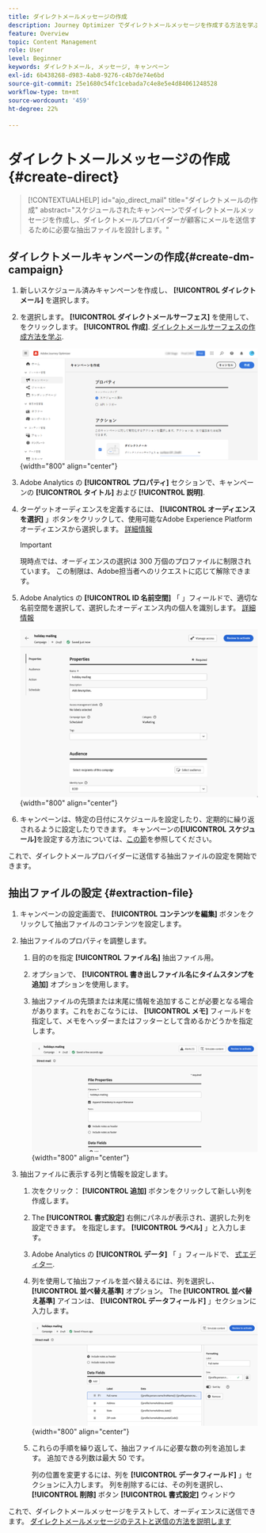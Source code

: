 ```yaml
---
title: ダイレクトメールメッセージの作成
description: Journey Optimizer でダイレクトメールメッセージを作成する方法を学ぶ
feature: Overview
topic: Content Management
role: User
level: Beginner
keywords: ダイレクトメール, メッセージ, キャンペーン
exl-id: 6b438268-d983-4ab8-9276-c4b7de74e6bd
source-git-commit: 25e1680c54fc1cebada7c4e8e5e4d84061248528
workflow-type: tm+mt
source-wordcount: '459'
ht-degree: 22%

---
```


# ダイレクトメールメッセージの作成 {#create-direct}

>[!CONTEXTUALHELP]
>id="ajo_direct_mail"
>title="ダイレクトメールの作成"
>abstract="スケジュールされたキャンペーンでダイレクトメールメッセージを作成し、ダイレクトメールプロバイダーが顧客にメールを送信するために必要な抽出ファイルを設計します。"

## ダイレクトメールキャンペーンの作成{#create-dm-campaign}

1. 新しいスケジュール済みキャンペーンを作成し、 **[!UICONTROL ダイレクトメール]** を選択します。

1. を選択します。 **[!UICONTROL ダイレクトメールサーフェス]** を使用して、をクリックします。 **[!UICONTROL 作成]**. [ダイレクトメールサーフェスの作成方法を学ぶ](direct-mail-configuration.md#direct-mail-surface).

   ![](assets/direct-mail-campaign.png){width="800" align="center"}

1. Adobe Analytics の **[!UICONTROL プロパティ]** セクションで、キャンペーンの **[!UICONTROL タイトル]** および **[!UICONTROL 説明]**.

1. ターゲットオーディエンスを定義するには、 **[!UICONTROL オーディエンスを選択]** 」ボタンをクリックして、使用可能なAdobe Experience Platformオーディエンスから選択します。 [詳細情報](../audience/about-audiences.md)

   >[!IMPORTANT]
   >
   >現時点では、オーディエンスの選択は 300 万個のプロファイルに制限されています。 この制限は、Adobe担当者へのリクエストに応じて解除できます。

1. Adobe Analytics の **[!UICONTROL ID 名前空間]** 「 」フィールドで、適切な名前空間を選択して、選択したオーディエンス内の個人を識別します。 [詳細情報](../event/about-creating.md#select-the-namespace)

   ![](assets/direct-mail-campaign-properties.png){width="800" align="center"}

1. キャンペーンは、特定の日付にスケジュールを設定したり、定期的に繰り返されるように設定したりできます。 キャンペーンの&#x200B;**[!UICONTROL スケジュール]**&#x200B;を設定する方法については、[この節](../campaigns/create-campaign.md#schedule)を参照してください。

これで、ダイレクトメールプロバイダーに送信する抽出ファイルの設定を開始できます。

## 抽出ファイルの設定 {#extraction-file}

1. キャンペーンの設定画面で、 **[!UICONTROL コンテンツを編集]** ボタンをクリックして抽出ファイルのコンテンツを設定します。

1. 抽出ファイルのプロパティを調整します。

   1. 目的のを指定 **[!UICONTROL ファイル名]** 抽出ファイル用。

   1. オプションで、 **[!UICONTROL 書き出しファイル名にタイムスタンプを追加]** オプションを使用します。

   1. 抽出ファイルの先頭または末尾に情報を追加することが必要となる場合があります。これをおこなうには、 **[!UICONTROL メモ]** フィールドを指定して、メモをヘッダーまたはフッターとして含めるかどうかを指定します。

      ![](assets/direct-mail-properties.png){width="800" align="center"}

1. 抽出ファイルに表示する列と情報を設定します。

   1. 次をクリック： **[!UICONTROL 追加]** ボタンをクリックして新しい列を作成します。

   1. The **[!UICONTROL 書式設定]** 右側にパネルが表示され、選択した列を設定できます。 を指定します。 **[!UICONTROL ラベル]** 」と入力します。

   1. Adobe Analytics の **[!UICONTROL データ]** 「 」フィールドで、 [式エディター](../personalization/personalization-build-expressions.md).

   1. 列を使用して抽出ファイルを並べ替えるには、列を選択し、 **[!UICONTROL 並べ替え基準]** オプション。 The **[!UICONTROL 並べ替え基準]** アイコンは、 **[!UICONTROL データフィールド]** 」セクションに入力します。

      ![](assets/direct-mail-content.png){width="800" align="center"}

   1. これらの手順を繰り返して、抽出ファイルに必要な数の列を追加します。 追加できる列数は最大 50 です。

      列の位置を変更するには、列を **[!UICONTROL データフィールド]** 」セクションに入力します。 列を削除するには、その列を選択し、 **[!UICONTROL 削除]** ボタン **[!UICONTROL 書式設定]** ウィンドウ

これで、ダイレクトメールメッセージをテストして、オーディエンスに送信できます。 [ダイレクトメールメッセージのテストと送信の方法を説明します](test-send-direct-mail.md)
